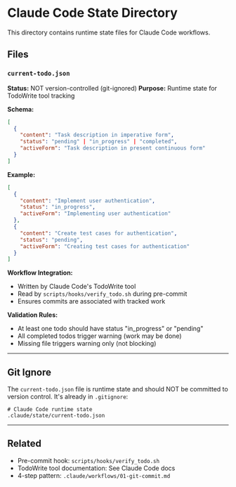 # Claude Code State Directory

This directory contains runtime state files for Claude Code workflows.

## Files

### `current-todo.json`
**Status:** NOT version-controlled (git-ignored)
**Purpose:** Runtime state for TodoWrite tool tracking

**Schema:**
```json
[
  {
    "content": "Task description in imperative form",
    "status": "pending" | "in_progress" | "completed",
    "activeForm": "Task description in present continuous form"
  }
]
```

**Example:**
```json
[
  {
    "content": "Implement user authentication",
    "status": "in_progress",
    "activeForm": "Implementing user authentication"
  },
  {
    "content": "Create test cases for authentication",
    "status": "pending",
    "activeForm": "Creating test cases for authentication"
  }
]
```

**Workflow Integration:**
- Written by Claude Code's TodoWrite tool
- Read by `scripts/hooks/verify_todo.sh` during pre-commit
- Ensures commits are associated with tracked work

**Validation Rules:**
- At least one todo should have status "in_progress" or "pending"
- All completed todos trigger warning (work may be done)
- Missing file triggers warning only (not blocking)

---

## Git Ignore

The `current-todo.json` file is runtime state and should NOT be committed to version control. It's already in `.gitignore`:

```gitignore
# Claude Code runtime state
.claude/state/current-todo.json
```

---

## Related

- Pre-commit hook: `scripts/hooks/verify_todo.sh`
- TodoWrite tool documentation: See Claude Code docs
- 4-step pattern: `.claude/workflows/01-git-commit.md`
